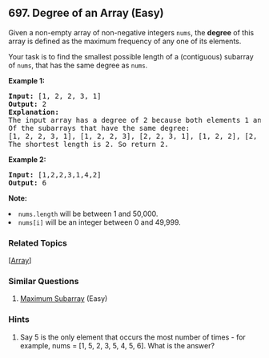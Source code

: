 <!--|This file generated by command(leetcode description); DO NOT EDIT.    |-->
<!--+----------------------------------------------------------------------+-->
<!--|@author    Openset <openset.wang@gmail.com>                           |-->
<!--|@link      https://github.com/openset                                 |-->
<!--|@home      https://github.com/openset/leetcode                        |-->
<!--+----------------------------------------------------------------------+-->

## 697. Degree of an Array (Easy)

<p>Given a non-empty array of non-negative integers <code>nums</code>, the <b>degree</b> of this array is defined as the maximum frequency of any one of its elements.</p>
<p>Your task is to find the smallest possible length of a (contiguous) subarray of <code>nums</code>, that has the same degree as <code>nums</code>.</p>

<p><b>Example 1:</b><br />
<pre>
<b>Input:</b> [1, 2, 2, 3, 1]
<b>Output:</b> 2
<b>Explanation:</b> 
The input array has a degree of 2 because both elements 1 and 2 appear twice.
Of the subarrays that have the same degree:
[1, 2, 2, 3, 1], [1, 2, 2, 3], [2, 2, 3, 1], [1, 2, 2], [2, 2, 3], [2, 2]
The shortest length is 2. So return 2.
</pre>
</p>


<p><b>Example 2:</b><br />
<pre>
<b>Input:</b> [1,2,2,3,1,4,2]
<b>Output:</b> 6
</pre>
</p>

<p><b>Note:</b>
<li><code>nums.length</code> will be between 1 and 50,000.</li>
<li><code>nums[i]</code> will be an integer between 0 and 49,999.</li>
</p>

### Related Topics
  [[Array](https://github.com/openset/leetcode/tree/master/tag/array/README.md)]

### Similar Questions
  1. [Maximum Subarray](https://github.com/openset/leetcode/tree/master/problems/maximum-subarray) (Easy)

### Hints
  1. Say 5 is the only element that occurs the most number of times - for example, nums = [1, 5, 2, 3, 5, 4, 5, 6].  What is the answer?
